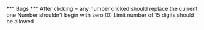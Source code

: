 *** Bugs ***
After clicking = any number clicked should replace the current one
Number shouldn't begin with zero (0)
Limit number of 15 digits should be allowed
